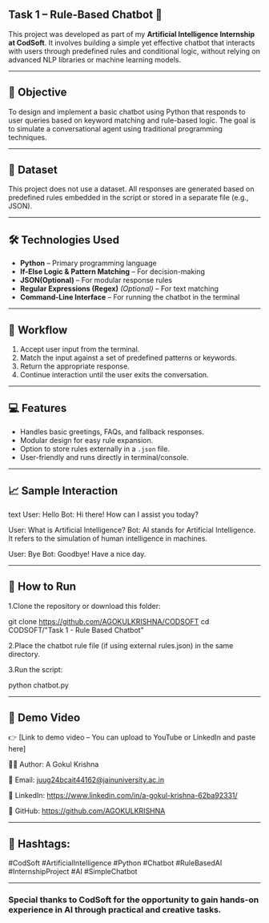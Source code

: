 ## Task 1 – Rule-Based Chatbot 🤖

This project was developed as part of my **Artificial Intelligence Internship at CodSoft**. It involves building a simple yet effective chatbot that interacts with users through predefined rules and conditional logic, without relying on advanced NLP libraries or machine learning models.

---

## 🎯 Objective

To design and implement a basic chatbot using Python that responds to user queries based on keyword matching and rule-based logic. The goal is to simulate a conversational agent using traditional programming techniques.

---

## 📂 Dataset

This project does not use a dataset. All responses are generated based on predefined rules embedded in the script or stored in a separate file (e.g., JSON).

---

## 🛠 Technologies Used

- **Python** – Primary programming language
- **If-Else Logic & Pattern Matching** – For decision-making
- **JSON(Optional)** – For modular response rules
- **Regular Expressions (Regex)** *(Optional)* – For text matching
- **Command-Line Interface** – For running the chatbot in the terminal

---

## 🔄 Workflow

1. Accept user input from the terminal.
2. Match the input against a set of predefined patterns or keywords.
3. Return the appropriate response.
4. Continue interaction until the user exits the conversation.

---

## 💻 Features

- Handles basic greetings, FAQs, and fallback responses.
- Modular design for easy rule expansion.
- Option to store rules externally in a `.json` file.
- User-friendly and runs directly in terminal/console.

---

## 📈 Sample Interaction

text
User: Hello
Bot: Hi there! How can I assist you today?

User: What is Artificial Intelligence?
Bot: AI stands for Artificial Intelligence. It refers to the simulation of human intelligence in machines.

User: Bye
Bot: Goodbye! Have a nice day.

---------------

## 🚀 How to Run

1.Clone the repository or download this folder:

git clone https://github.com/AGOKULKRISHNA/CODSOFT
cd CODSOFT/"Task 1 - Rule Based Chatbot"

2.Place the chatbot rule file (if using external rules.json) in the same directory.

3.Run the script:

python chatbot.py

----------------

## 🎥 Demo Video
👉 [Link to demo video – You can upload to YouTube or LinkedIn and paste here]

👨‍💻 Author: A Gokul Krishna

📧 Email: juug24bcait44162@jainuniversity.ac.in

🔗 LinkedIn: https://www.linkedin.com/in/a-gokul-krishna-62ba92331/

🐙 GitHub: https://github.com/AGOKULKRISHNA

-------------

## 🔖 Hashtags:
#CodSoft #ArtificialIntelligence #Python #Chatbot #RuleBasedAI #InternshipProject #AI #SimpleChatbot

--------------

### Special thanks to **CodSoft** for the opportunity to gain hands-on experience in AI through practical and creative tasks.

